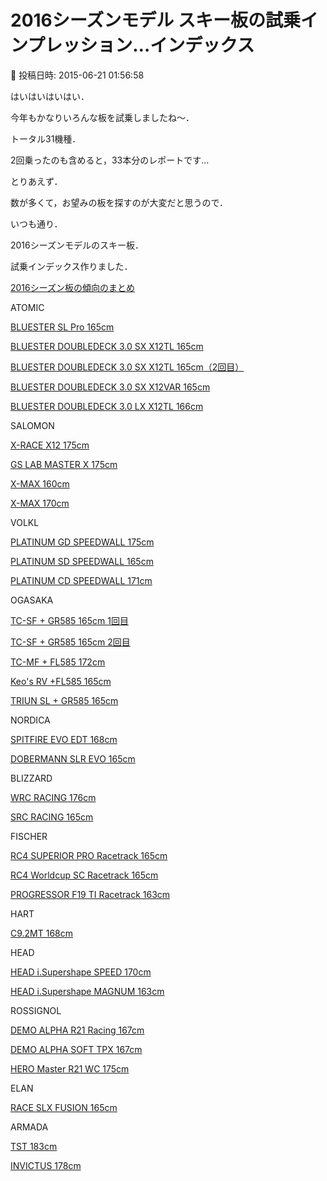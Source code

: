 # 2016シーズンモデル スキー板の試乗インプレッション…インデックス

📅 投稿日時: 2015-06-21 01:56:58

はいはいはいはい．


今年もかなりいろんな板を試乗しましたね～．


トータル31機種．


2回乗ったのも含めると，33本分のレポートです…





とりあえず．


数が多くて，お望みの板を探すのが大変だと思うので．


いつも通り．


2016シーズンモデルのスキー板．


試乗インデックス作りました．


[2016シーズン板の傾向のまとめ](e5a76da7c9765f839f06a08bd61c24c4e.md)


ATOMIC


[BLUESTER SL Pro 165cm](e5d2907c3961dbe831fdf58c17bbe1988.md)


[BLUESTER DOUBLEDECK 3.0 SX X12TL 165cm](ea31a3c0d32a3d5f221a255438204af24.md)


[BLUESTER DOUBLEDECK 3.0 SX X12TL 165cm（2回目）](e3a3e19a9d6086e63ed1782a28bd00e48.md)


[BLUESTER DOUBLEDECK 3.0 SX X12VAR 165cm](e3a3e19a9d6086e63ed1782a28bd00e48.md)


[BLUESTER DOUBLEDECK 3.0 LX X12TL 166cm](ed7e5da8ce5e0d86194fe01c9be12ed87.md)





SALOMON


[X-RACE X12 175cm](e3cec6860a22efcbb3f8da3c186e6fcaf.md)


[GS LAB MASTER X 175cm](e3cec6860a22efcbb3f8da3c186e6fcaf.md)


[X-MAX 160cm](eabca5734679be4feffb36a035767a0dc.md)


[X-MAX 170cm](e4e8afd90f108425ab46c6fff0f3db977.md)





VOLKL


[PLATINUM GD SPEEDWALL 175cm](e847d732cd79ba784c9de3948bf50ef2e.md)


[PLATINUM SD SPEEDWALL 165cm](e847d732cd79ba784c9de3948bf50ef2e.md)


[PLATINUM CD SPEEDWALL 171cm](e4ae89dbf08addd0744353052ed494a0c.md)





OGASAKA


[TC-SF + GR585 165cm 1回目](e69e5a80b7d7928b20726d2d9233de743.md)


[TC-SF + GR585 165cm 2回目](e6d9ef95f6e73f6388a01a8632195d6ad.md)


[TC-MF + FL585 172cm](e0da07b5409b61ffaafd4f3148e075b91.md)


[Keo's RV +FL585 165cm](e0da07b5409b61ffaafd4f3148e075b91.md)


[TRIUN SL + GR585 165cm](e6d9ef95f6e73f6388a01a8632195d6ad.md)





NORDICA


[SPITFIRE EVO EDT 168cm](ea1ad711260ae1a73aa0132e464679032.md)


[DOBERMANN SLR EVO 165cm](ea1ad711260ae1a73aa0132e464679032.md)





BLIZZARD


[WRC RACING 176cm](ee50de0fe2426b04a534ca1f1f676ce83.md)


[SRC RACING 165cm](e31dd93e4157b64d376da218a4aaf396c.md)





FISCHER


[RC4 SUPERIOR PRO Racetrack 165cm](e9b0347050b82960c3f6598f32982dbb8.md)


[RC4 Worldcup SC Racetrack 165cm](e7023a928c86f6426ff7e4c77d34dabb0.md)


[PROGRESSOR F19 TI Racetrack 163cm](e7023a928c86f6426ff7e4c77d34dabb0.md)





HART


[C9.2MT 168cm](e767427f20a12b576a08d1f60c6af88ed.md)





HEAD


[HEAD i.Supershape SPEED 170cm](eeb38ab52eb1e5e2c4c148bc4bf02365d.md)


[HEAD i.Supershape MAGNUM 163cm](eeb38ab52eb1e5e2c4c148bc4bf02365d.md)





ROSSIGNOL


[DEMO ALPHA R21 Racing 167cm](ef2316e42a92720cc279042fe8cc15111.md)


[DEMO ALPHA SOFT TPX 167cm](eee74a643164ef704481bd5103350b88b.md)


[HERO Master R21 WC 175cm](ef2316e42a92720cc279042fe8cc15111.md)








ELAN


[RACE SLX FUSION 165cm](e00a78d25b9fa13e3ad1438bbb049d392.md)





ARMADA


[TST 183cm](e508f291dce23be684fcfad4b0baed488.md)


[INVICTUS 178cm](e508f291dce23be684fcfad4b0baed488.md)

